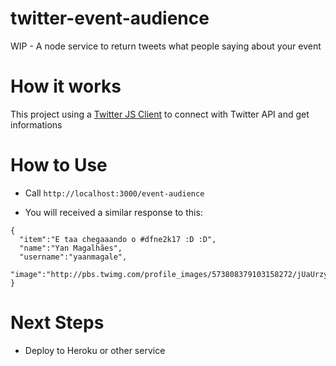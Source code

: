 # twitter-event-audience
WIP - A node service to return tweets what people saying about your event

# How it works
This project using a [Twitter JS Client](https://github.com/BoyCook/TwitterJSClient) to connect with Twitter API and get informations


# How to Use
- Call `http://localhost:3000/event-audience`

- You will received a similar response to this:

```
{  
  "item":"E taa chegaaando o #dfne2k17 :D :D",
  "name":"Yan Magalhães",
  "username":"yaanmagale",
  "image":"http://pbs.twimg.com/profile_images/573808379103158272/jUaUrzy4_normal.jpeg"
}
```   

# Next Steps
- Deploy to Heroku or other service
